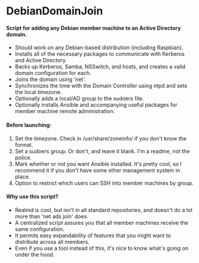 # DebianDomainJoin
#### Script for adding any Debian member machine to an Active Directory domain.

- Should work on any Debian-based distribution (including Raspbian).
- Installs all of the necessary packages to communicate with Kerberos and Active Directory.
- Backs up Kerberos, Samba, NSSwitch, and hosts, and creates a valid domain configuration for each.
- Joins the domain using 'net'.
- Synchronizes the time with the Domain Controller using ntpd and sets the local timezone.
- Optionally adds a local/AD group to the sudoers file.
- Optionally installs Ansible and accompanying useful packages for member machine remote administration.

#### Before launching:

1. Set the timezone. Check in /usr/share/zoneinfo/ if you don't know the format.
2. Set a sudoers group. Or don't, and leave it blank. I'm a readme, not the police.
3. Mark whether or not you want Ansible installed. It's pretty cool, so I recommend it if you don't have some other management system in place.
4. Option to restrict which users can SSH into member machines by group.

#### Why use this script?

- Realmd is cool, but isn't in all standard repositories, and doesn't do a lot more than 'net ads join' does.
- A centralized script assures you that all member machines receive the same configuration.
- It permits easy expandability of features that you might want to distribute across all members.
- Even if you use a tool instead of this, it's nice to know what's going on under the hood.
